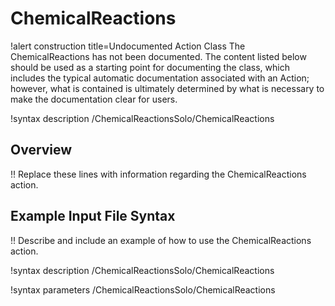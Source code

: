 # ChemicalReactions

!alert construction title=Undocumented Action Class
The ChemicalReactions has not been documented. The content listed below should be used as a starting point for
documenting the class, which includes the typical automatic documentation associated with an Action;
however, what is contained is ultimately determined by what is necessary to make the documentation
clear for users.

!syntax description /ChemicalReactionsSolo/ChemicalReactions

## Overview

!! Replace these lines with information regarding the ChemicalReactions action.

## Example Input File Syntax

!! Describe and include an example of how to use the ChemicalReactions action.

!syntax description /ChemicalReactionsSolo/ChemicalReactions

!syntax parameters /ChemicalReactionsSolo/ChemicalReactions

